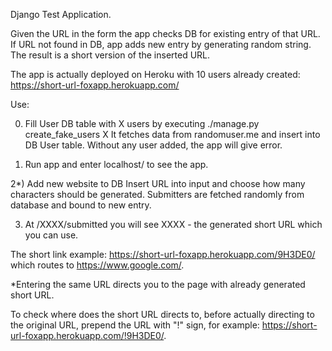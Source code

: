 Django Test Application.

Given the URL in the form the app checks DB for existing entry of that URL.
If URL not found in DB, app adds new entry by generating random string.
The result is a short version of the inserted URL.

The app is actually deployed on Heroku with 10 users already created:
https://short-url-foxapp.herokuapp.com/


Use:

0) Fill User DB table with X users by executing ./manage.py create_fake_users X
It fetches data from randomuser.me and insert into DB User table.
Without any user added, the app will give error.

1) Run app and enter localhost/ to see the app.

2*) Add new website to DB
Insert URL into input and choose how many characters should be generated.
Submitters are fetched randomly from database and bound to new entry.

3) At /XXXX/submitted you will see XXXX - the generated short URL which you can use.

The short link example: https://short-url-foxapp.herokuapp.com/9H3DE0/ which routes to https://www.google.com/.

*Entering the same URL directs you to the page with already generated short URL.

To check where does the short URL directs to, before actually directing to the original URL, prepend the URL with "!" sign, for example: https://short-url-foxapp.herokuapp.com/!9H3DE0/.
